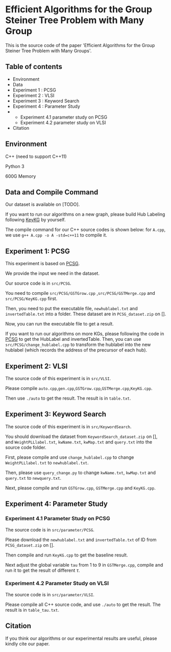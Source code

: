 # Efficient Algorithms for the Group Steiner Tree Problem with Many Group

This is the source code of the paper 'Efficient Algorithms for the Group Steiner Tree Problem with Many Groups'.

## Table of contents

- Environment
- Data
- Experiment 1 : PCSG
- Experiment 2 : VLSI
- Experiment 3 : Keyword Search
- Experiment 4 : Parameter Study
- - Experiment 4.1 parameter study on PCSG
  - Experiment 4.2 parameter study on VLSI
- Citation

## Environment

C++ (need to support C++11)

Python 3

600G Memory

## Data and Compile Command

Our dataset is available on [TODO].

If you want to run our algorithms on a new graph, please build Hub Labeling following [KeyKG](https://github.com/nju-websoft/KeyKG "KeyKG") by yourself.

The compile command for our C++ source codes is shown below: for `A.cpp`, we use `g++ A.cpp -o A -std=c++11` to compile it.

## Experiment 1: PCSG

This experiment is based on [PCSG](https://github.com/nju-websoft/PCSG "PCSG").

We provide the input we need in the dataset. 

Our source code is in  `src/PCSG`. 

You need to compile `src/PCSG/GSTGrow.cpp` ,`src/PCSG/GSTMerge.cpp` and  `src/PCSG/KeyKG.cpp` first. 

Then, you need to put the executable file, `newhublabel.txt` and `invertedTable.txt` into a folder. These dataset are in `PCSG_dataset.zip` on [].

Now, you can run the executable file to get a result.

If you want to run our algorithms on more KGs, please following the code in [PCSG](https://github.com/nju-websoft/PCSG "PCSG") to get the HubLabel and invertedTable. Then, you can use `src/PCSG/change_hublabel.cpp` to transform the hublabel into the new hublabel (which records the address of the precursor of each hub).



## Experiment 2: VLSI

The source code of this experiment is in `src/VLSI`.

Please compile `auto.cpp`,`gen.cpp`,`GSTGrow.cpp`,`GSTMerge.cpp`,`KeyKG.cpp`.

Then use `./auto` to get the result. The result is in `table.txt`.

## Experiment 3: Keyword Search

The source code of this experiment is in `src/KeywordSearch`.

You should  download the dataset from `KeywordSearch_dataset.zip` on [], and `WeightPLLlabel.txt`, `kwName.txt`, `kwMap.txt` and `query.txt` into the source code folder.

First, please compile and use `change_hublabel.cpp` to change `WeightPLLlabel.txt` to `newhublabel.txt`.

Then, please use `query_change.py` to change `kwName.txt`, `kwMap.txt` and `query.txt` to `newquery.txt`.

Next, please compile and run `GSTGrow.cpp`, `GSTMerge.cpp` and `KeyKG.cpp`. 



## Experiment 4: Parameter Study

### Experiment 4.1 Parameter Study on PCSG

The source code is in `src/parameter/PCSG`.

Please download the `newhublabel.txt` and `invertedTable.txt` of ID from `PCSG_dataset.zip` on [].

Then compile and run `KeyKG.cpp` to get the baseline result.

Next adjust the global variable `tau` from 1 to 9 in `GSTMerge.cpp`, compile and run it to get the result of different $\tau$.

### Experiment 4.2 Parameter Study on VLSI

The source code is in `src/parameter/VLSI`.

Please compile all C++ source code, and use `./auto` to get the result. The result is in `table_tau.txt`.

## Citation

If you think our algorithms or our experimental results are useful, please kindly cite our paper.




